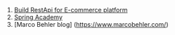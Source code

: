 1. [Build RestApi for E-commerce platform](https://www.youtube.com/watch?v=EWd3_I4X32g)
2. [Spring Academy](https://spring.academy/)
3. [Marco Behler blog] (https://www.marcobehler.com/)